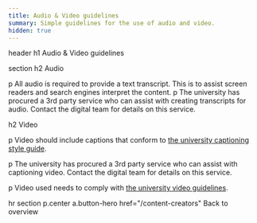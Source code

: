 ```yaml
---
title: Audio & Video guidelines
summary: Simple guidelines for the use of audio and video.
hidden: true
---
```


header
  h1 Audio & Video guidelines

section
  h2 Audio

  p All audio is required to provide a text transcript. This is to assist screen readers and search engines interpret the content.
  p The university has procured a 3rd party service who can assist with creating transcripts for audio. Contact the digital team for details on this service.

  h2 Video

  p Video should include captions that conform to <a href="http://www.unimelb.edu.au/accessibility/captioning/style-guide.htm">the university captioning style guide</a>.

  p The university has procured a 3rd party service who can assist with captioning video. Contact the digital team for details on this service.

  p Video used needs to comply with <a href="http://marketing.unimelb.edu.au/imagebank/guidelines.html">the university video guidelines</a>.

hr
section
  p.center
    a.button-hero href="/content-creators" Back to overview